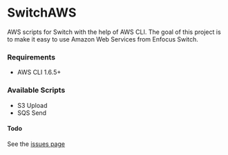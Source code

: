 SwitchAWS
=========
AWS scripts for Switch with the help of AWS CLI. The goal of this project is to make it easy to use Amazon Web Services from Enfocus Switch.

### Requirements
- AWS CLI 1.6.5+

### Available Scripts
- S3 Upload
- SQS Send

#### Todo
See the [issues page](https://github.com/dominickp/SwitchAWS/issues)

